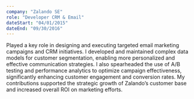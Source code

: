 ```yaml
---
company: "Zalando SE"
role: "Developer CRM & Email"
dateStart: "04/01/2015"
dateEnd: "09/30/2016"
---
```


Played a key role in designing and executing targeted email marketing campaigns and CRM initiatives. I developed and maintained complex data models for customer segmentation, enabling more personalized and effective communication strategies. I also spearheaded the use of A/B testing and performance analytics to optimize campaign effectiveness, significantly enhancing customer engagement and conversion rates. My contributions supported the strategic growth of Zalando’s customer base and increased overall ROI on marketing efforts.
